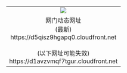 ﻿<table>
  <tr></tr>
  <tr><td colspan=2 align=center><img src="https://d5qisz9hgapq0.cloudfront.net/Up/oGate.jpg" /></td></tr>
  <tr><td colspan=2 align=center>网门动态网址<br/>(最新)
<br>https://d5qisz9hgapq0.cloudfront.net
<br/><br/>(以下网址可能失效)
<br>https://d1avzvmqf7tgur.cloudfront.net
    </td>
  </tr>
</table>
